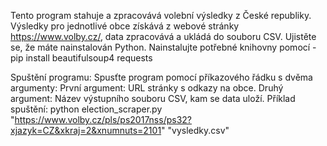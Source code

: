 Tento program stahuje a zpracovává volební výsledky z České republiky. Výsledky pro jednotlivé obce získává z webové stránky https://www.volby.cz/, data zpracovává a ukládá do souboru CSV.
Ujistěte se, že máte nainstalován Python.
Nainstalujte potřebné knihovny pomocí - pip install beautifulsoup4 requests

Spuštění programu: Spusťte program pomocí příkazového řádku s dvěma argumenty:
První argument: URL stránky s odkazy na obce.
Druhý argument: Název výstupního souboru CSV, kam se data uloží.
Příklad spuštění: python election_scraper.py "https://www.volby.cz/pls/ps2017nss/ps32?xjazyk=CZ&xkraj=2&xnumnuts=2101" "vysledky.csv"
